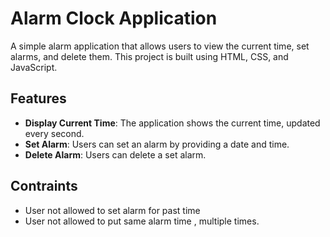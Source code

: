 
# Alarm Clock Application

A simple alarm application that allows users to view the current time, set alarms, and delete them. This project is built using HTML, CSS, and JavaScript.

## Features

- **Display Current Time**: The application shows the current time, updated every second.
- **Set Alarm**: Users can set an alarm by providing a date and time.
- **Delete Alarm**: Users can delete a set alarm.

## Contraints
- User not allowed to set alarm for past time
- User not allowed to put same alarm time , multiple times.
